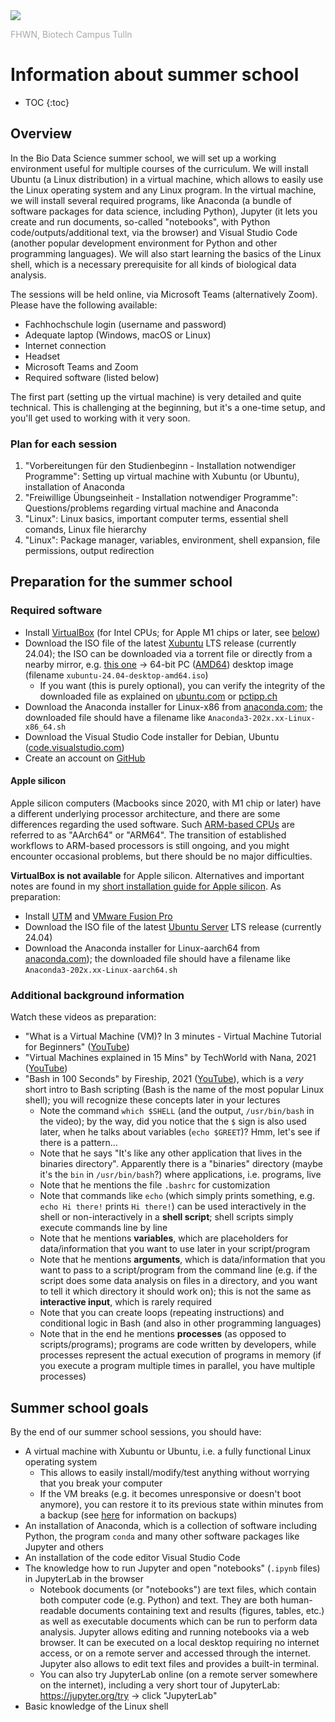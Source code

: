 <img src="https://tulln.fhwn.ac.at/assets/svg/fhwn-logo-tulln.svg">
<p style="color:darkgray;">FHWN, Biotech Campus Tulln</p>

<H1>Information about summer school</H1>

- TOC
{:toc}

## Overview

In the Bio Data Science summer school, we will set up a working environment useful for multiple courses of the curriculum. We will install Ubuntu (a Linux distribution) in a virtual machine, which allows to easily use the Linux operating system and any Linux program. In the virtual machine, we will install several required programs, like Anaconda (a bundle of software packages for data science, including Python), Jupyter (it lets you create and run documents, so-called "notebooks", with Python code/outputs/additional text, via the browser) and Visual Studio Code (another popular development environment for Python and other programming languages). We will also start learning the basics of the Linux shell, which is a necessary prerequisite for all kinds of biological data analysis.

The sessions will be held online, via Microsoft Teams (alternatively Zoom). Please have the following available:

- Fachhochschule login (username and password)
- Adequate laptop (Windows, macOS or Linux)
- Internet connection
- Headset
- Microsoft Teams and Zoom
- Required software (listed below)

The first part (setting up the virtual machine) is very detailed and quite technical. This is challenging at the beginning, but it's a one-time setup, and you'll get used to working with it very soon.

### Plan for each session

1. "Vorbereitungen für den Studienbeginn - Installation notwendiger Programme": Setting up virtual machine with Xubuntu (or Ubuntu), installation of Anaconda
2. "Freiwillige Übungseinheit - Installation notwendiger Programme": Questions/problems regarding virtual machine and Anaconda
3. "Linux": Linux basics, important computer terms, essential shell comands, Linux file hierarchy
4. "Linux": Package manager, variables, environment, shell expansion, file permissions, output redirection

## Preparation for the summer school

### Required software

- Install [VirtualBox](https://www.virtualbox.org/) (for Intel CPUs; for Apple M1 chips or later, see [below](#apple-silicon))
- Download the ISO file of the latest [Xubuntu](https://xubuntu.org/) LTS release (currently 24.04); the ISO can be downloaded via a torrent file or directly from a nearby mirror, e.g. [this one](http://ftp.uni-kl.de/pub/linux/ubuntu-dvd/xubuntu/releases/24.04/release/) → 64-bit PC ([AMD64](https://en.wikipedia.org/wiki/X86-64)) desktop image (filename `xubuntu-24.04-desktop-amd64.iso`)
  - If you want (this is purely optional), you can verify the integrity of the downloaded file as explained on [ubuntu.com](https://ubuntu.com/tutorials/how-to-verify-ubuntu) or [pctipp.ch](https://www.pctipp.ch/praxis/windows-10/windows-10-sha256-hash-bordmitteln-pruefen-2507915.html)
- Download the Anaconda installer for Linux-x86 from [anaconda.com](https://www.anaconda.com/download#download); the downloaded file should have a filename like `Anaconda3-202x.xx-Linux-x86_64.sh`
- Download the Visual Studio Code installer for Debian, Ubuntu ([code.visualstudio.com](https://code.visualstudio.com/Download))
- Create an account on [GitHub](https://github.com/)

#### Apple silicon

Apple silicon computers (Macbooks since 2020, with M1 chip or later) have a different underlying processor architecture, and there are some differences regarding the used software. Such [ARM-based CPUs](https://www.quora.com/How-is-the-Apple-MacBook-M1-capable-of-beating-every-x86-chip-I-taught-ARM-was-weaker-than-x86) are referred to as "AArch64" or "ARM64". The transition of established workflows to ARM-based processors is still ongoing, and you might encounter occasional problems, but there should be no major difficulties.

**VirtualBox is not available** for Apple silicon. Alternatives and important notes are found in my [short installation guide for Apple silicon](install_linux_in_UTM.md). As preparation:

- Install [UTM](https://docs.getutm.app/installation/macos/) and [VMware Fusion Pro](https://knowledge.broadcom.com/external/article/368667/download-and-license-information-for-vmw.html)
- Download the ISO file of the latest [Ubuntu Server](https://ubuntu.com/download/server/arm) LTS release (currently 24.04)
- Download the Anaconda installer for Linux-aarch64 from [anaconda.com](https://www.anaconda.com/download#download)); the downloaded file should have a filename like `Anaconda3-202x.xx-Linux-aarch64.sh`

### Additional background information

Watch these videos as preparation:

- "What is a Virtual Machine (VM)? In 3 minutes - Virtual Machine Tutorial for Beginners" ([YouTube](https://www.youtube.com/watch?v=yIVXjl4SwVo))
- "Virtual Machines explained in 15 Mins" by TechWorld with Nana, 2021 ([YouTube](https://www.youtube.com/watch?v=mQP0wqNT_DI))
- "Bash in 100 Seconds" by Fireship, 2021 ([YouTube](https://www.youtube.com/watch?v=I4EWvMFj37g)), which is a *very* short intro to Bash scripting (Bash is the name of the most popular Linux shell); you will recognize these concepts later in your lectures
  - Note the command `which $SHELL` (and the output, `/usr/bin/bash` in the video); by the way, did you notice that the `$` sign is also used later, when he talks about variables (`echo $GREET`)? Hmm, let's see if there is a pattern...
  - Note that he says "It's like any other application that lives in the binaries directory". Apparently there is a "binaries" directory (maybe it's the `bin` in `/usr/bin/bash`?) where applications, i.e. programs, live
  - Note that he mentions the file `.bashrc` for customization
  - Note that commands like `echo` (which simply prints something, e.g. `echo Hi there!` prints `Hi there!`) can be used interactively in the shell or non-interactively in a **shell script**; shell scripts simply execute commands line by line
  - Note that he mentions **variables**, which are placeholders for data/information that you want to use later in your script/program
  - Note that he mentions **arguments**, which is data/information that you want to pass to a script/program from the command line (e.g. if the script does some data analysis on files in a directory, and you want to tell it which directory it should work on); this is not the same as **interactive input**, which is rarely required
  - Note that you can create loops (repeating instructions) and conditional logic in Bash (and also in other programming languages)
  - Note that in the end he mentions **processes** (as opposed to scripts/programs); programs are code written by developers, while processes represent the actual execution of programs in memory (if you execute a program multiple times in parallel, you have multiple processes)

## Summer school goals

By the end of our summer school sessions, you should have:

- A virtual machine with Xubuntu or Ubuntu, i.e. a fully functional Linux operating system
  - This allows to easily install/modify/test anything without worrying that you break your computer
  - If the VM breaks (e.g. it becomes unresponsive or doesn't boot anymore), you can restore it to its previous state within minutes from a backup (see [here](https://biodatasciencetulln.github.io/Wiki/install_linux_in_virtualbox.html) for information on backups)
- An installation of Anaconda, which is a collection of software including Python, the program `conda` and many other software packages like Jupyter and others
- An installation of the code editor Visual Studio Code
- The knowledge how to run Jupyter and open "notebooks" (`.ipynb` files) in JupyterLab in the browser
  - Notebook documents (or "notebooks") are text files, which contain both computer code (e.g. Python) and text. They are both human-readable documents containing text and results (figures, tables, etc.) as well as executable documents which can be run to perform data analysis. Jupyter allows editing and running notebooks via a web browser. It can be executed on a local desktop requiring no internet access, or on a remote server and accessed through the internet. Jupyter also allows to edit text files and provides a built-in terminal.
  - You can also try JupyterLab online (on a remote server somewhere on the internet), including a very short tour of JupyterLab: https://jupyter.org/try -> click "JupyterLab"
- Basic knowledge of the Linux shell
